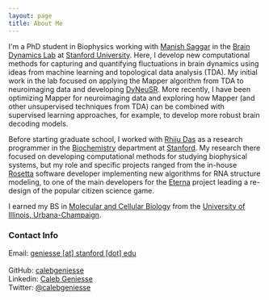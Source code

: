 ```yaml
---
layout: page
title: About Me
---
```


I'm a PhD student in Biophysics working with [Manish Saggar](https://web.stanford.edu/~saggar/newsite/index.html) in the [Brain Dynamics Lab](http://web.stanford.edu/group/bdl/) at [Stanford University](https://www.stanford.edu/). Here, I develop new computational methods for capturing and quantifying fluctuations in brain dynamics using ideas from machine learning and topological data analysis (TDA). My initial work in the lab focused on applying the Mapper algorithm from TDA to neuroimaging data and developing [DyNeuSR](https://braindynamicslab.github.io/dyneusr). More recently, I have been optimizing Mapper for neuroimaging data and exploring how Mapper (and other unsupervised techniques from TDA) can be combined with supervised learning approaches, for example, to develop more robust brain decoding models. 

Before starting graduate school, I worked with [Rhiju Das](https://daslab.stanford.edu/) as a research programmer in the [Biochemistry](https://biochemistry.stanford.edu/) department at [Stanford](https://www.stanford.edu/). My research there focused on developing computational methods for studying biophysical systems, but my role and specific projects ranged from the in-house [Rosetta](https://www.rosettacommons.org/) software developer implementing new algorithms for RNA structure modeling, to one of the main developers for the [Eterna](https://eternagame.org) project leading a re-design of the popular citizen science game. 

I earned my BS in [Molecular and Cellular Biology](https://mcb.illinois.edu/) from the [University of Illinois, Urbana-Champaign](https://illinois.edu).

### Contact Info

Email: [geniesse \[at\] stanford \[dot\] edu]()
<br>
<br>
GitHub: [calebgeniesse](https://github.com/calebgeniesse)
<br>
Linkedin: [Caleb Geniesse](https://www.linkedin.com/in/calebgeniesse)
<br>
Twitter: [@calebgeniesse](https://twitter.com/calebgeniesse)
